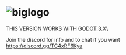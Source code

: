 # ![biglogo](https://user-images.githubusercontent.com/29980512/158058730-44eb872c-1ecb-4bf7-affe-554ac73c357f.png)

THIS VERSION WORKS WITH [GODOT 3.X](https://github.com/godotengine/godot/releases/tag/3.5.1-stable)\

Join the discord for info and to chat if you want
https://discord.gg/TC4xRF6Kya


